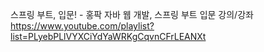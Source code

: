 스프링 부트, 입문! - 홍팍
자바 웹 개발, 스프링 부트 입문 강의/강좌
https://www.youtube.com/playlist?list=PLyebPLlVYXCiYdYaWRKgCqvnCFrLEANXt
